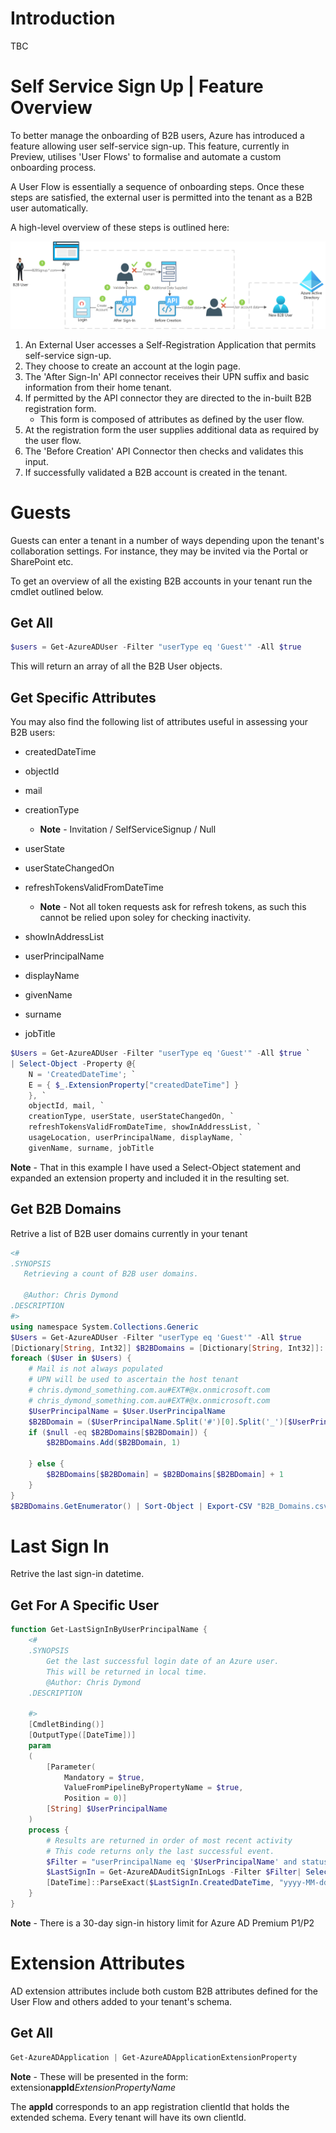 # Introduction
TBC

# Self Service Sign Up | Feature Overview

To better manage the onboarding of B2B users, Azure has introduced a feature allowing user self-service sign-up. This feature, currently in Preview, utilises 'User Flows' to formalise and automate a custom onboarding process.

A User Flow is essentially a sequence of onboarding steps. Once these steps are satisfied, the external user is permitted into the tenant as a B2B user automatically. 

A high-level overview of these steps is outlined here:

![alt text](images/cdymond-azure-b2b-self-service-sign-up.png 'B2B Self-Service Sign-Up Flow')

1. An External User accesses a Self-Registration Application that permits self-service sign-up.
2. They choose to create an account at the login page.
3. The 'After Sign-In' API connector receives their UPN suffix and basic information from their home tenant.
4. If permitted by the API connector they are directed to the in-built B2B registration form.
   - This form is composed of attributes as defined by the user flow.
5. At the registration form the user supplies additional data as required by the user flow.
6. The 'Before Creation' API Connector then checks and validates this input.
7. If successfully validated a B2B account is created in the tenant.

# Guests

Guests can enter a tenant in a number of ways depending upon the tenant's collaboration settings. For instance, they may be invited via the Portal or SharePoint etc.

To get an overview of all the existing B2B accounts in your tenant run the cmdlet outlined below.

## Get All

```powershell
$users = Get-AzureADUser -Filter "userType eq 'Guest'" -All $true
```

This will return an array of all the B2B User objects.

## Get Specific Attributes

You may also find the following list of attributes useful in assessing your B2B users:

- createdDateTime
- objectId
- mail
- creationType

  - **Note** - Invitation / SelfServiceSignup / Null

- userState
- userStateChangedOn
- refreshTokensValidFromDateTime

  - **Note** - Not all token requests ask for refresh tokens, as such this cannot be relied upon soley for checking inactivity.

- showInAddressList
- userPrincipalName
- displayName
- givenName
- surname
- jobTitle

```powershell
$Users = Get-AzureADUser -Filter "userType eq 'Guest'" -All $true `
| Select-Object -Property @{
    N = 'CreatedDateTime'; `
    E = { $_.ExtensionProperty["createdDateTime"] }
    }, `
    objectId, mail, `
    creationType, userState, userStateChangedOn, `
    refreshTokensValidFromDateTime, showInAddressList, `
    usageLocation, userPrincipalName, displayName, `
    givenName, surname, jobTitle
```

**Note** - That in this example I have used a Select-Object statement and expanded an extension property and included it in the resulting set.

## Get B2B Domains

Retrive a list of B2B user domains currently in your tenant

```powershell
<#
.SYNOPSIS
   Retrieving a count of B2B user domains.

   @Author: Chris Dymond
.DESCRIPTION
#>
using namespace System.Collections.Generic
$Users = Get-AzureADUser -Filter "userType eq 'Guest'" -All $true
[Dictionary[String, Int32]] $B2BDomains = [Dictionary[String, Int32]]::new()
foreach ($User in $Users) {
    # Mail is not always populated
    # UPN will be used to ascertain the host tenant
    # chris.dymond_something.com.au#EXT#@x.onmicrosoft.com
    # chris_dymond_something.com.au#EXT#@x.onmicrosoft.com
    $UserPrincipalName = $User.UserPrincipalName
    $B2BDomain = ($UserPrincipalName.Split('#')[0].Split('_')[$UserPrincipalName.Split('#')[0].Split('_').Count - 1]).ToLower()
    if ($null -eq $B2BDomains[$B2BDomain]) {
        $B2BDomains.Add($B2BDomain, 1)
        
    } else {
        $B2BDomains[$B2BDomain] = $B2BDomains[$B2BDomain] + 1
    }
}
$B2BDomains.GetEnumerator() | Sort-Object | Export-CSV "B2B_Domains.csv" -NoTypeInformation
```

# Last Sign In

Retrive the last sign-in datetime.

## Get For A Specific User

```powershell
function Get-LastSignInByUserPrincipalName {
    <#
    .SYNOPSIS
        Get the last successful login date of an Azure user.
        This will be returned in local time.
        @Author: Chris Dymond
    .DESCRIPTION
        
    #>
    [CmdletBinding()]
    [OutputType([DateTime])]
    param
    (
        [Parameter(
            Mandatory = $true,
            ValueFromPipelineByPropertyName = $true,
            Position = 0)]
        [String] $UserPrincipalName
    )
    process {
        # Results are returned in order of most recent activity
        # This code returns only the last successful event.
        $Filter = "userPrincipalName eq '$UserPrincipalName' and status/errorCode eq 0"
        $LastSignIn = Get-AzureADAuditSignInLogs -Filter $Filter| Select-Object -First 1
        [DateTime]::ParseExact($LastSignIn.CreatedDateTime, "yyyy-MM-ddTHH:mm:ssZ", $null)
    }
}
```

**Note** - There is a 30-day sign-in history limit for Azure AD Premium P1/P2

# Extension Attributes

AD extension attributes include both custom B2B attributes defined for the User Flow and others added to your tenant's schema.

## Get All

```powershell
Get-AzureADApplication | Get-AzureADApplicationExtensionProperty
```

**Note** - These will be presented in the form: extension**appId**_ExtensionPropertyName_

The **appId** corresponds to an app registration clientId that holds the extended schema. Every tenant will have its own clientId.
